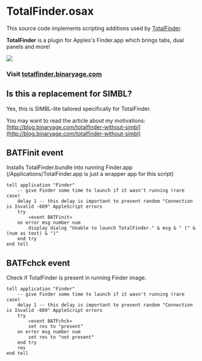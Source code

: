 # TotalFinder.osax

This source code implements scripting additions used by [TotalFinder](http://totalfinder.binaryage.com).

**TotalFinder** is a plugin for Apples's Finder.app which brings tabs, dual panels and more!

<a href="http://totalfinder.binaryage.com"><img src="http://totalfinder.binaryage.com/shared/img/totalfinder-mainshot.png"></a>

### Visit [totalfinder.binaryage.com](http://totalfinder.binaryage.com)

## Is this a replacement for SIMBL?

Yes, this is SIMBL-lite tailored specifically for TotalFinder.

You may want to read the article about my motivations:
[http://blog.binaryage.com/totalfinder-without-simbl](http://blog.binaryage.com/totalfinder-without-simbl)

## BATFinit event

Installs TotalFinder.bundle into running Finder.app (/Applications/TotalFinder.app is just a wrapper app for this script)

    tell application "Finder"
        -- give Finder some time to launch if it wasn't running (rare case)
        delay 1 -- this delay is important to prevent random "Connection is Invalid -609" AppleScript errors 
        try
            «event BATFinit»
        on error msg number num
            display dialog "Unable to launch TotalFinder." & msg & " (" & (num as text) & ")"
        end try
    end tell

## BATFchck event

Check if TotalFinder is present in running Finder image.

    tell application "Finder"
        -- give Finder some time to launch if it wasn't running (rare case)
        delay 1 -- this delay is important to prevent random "Connection is Invalid -609" AppleScript errors 
        try
            «event BATFchck»
            set res to "present"
        on error msg number num
            set res to "not present"
        end try
        res
    end tell